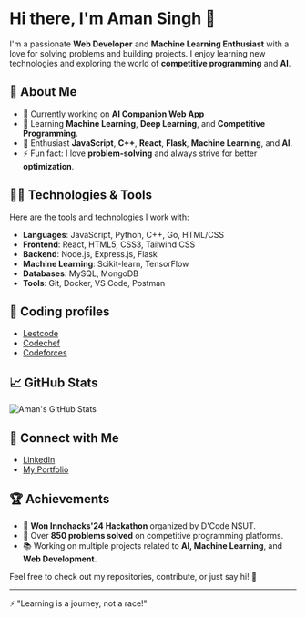 # Hi there, I'm Aman Singh 👋

I'm a passionate **Web Developer** and **Machine Learning Enthusiast** with a love for solving problems and building projects. I enjoy learning new technologies and exploring the world of **competitive programming** and **AI**.

## 🚀 About Me

- 🔭 Currently working on **AI Companion Web App**
- 🌱 Learning **Machine Learning**, **Deep Learning**, and **Competitive Programming**.
- 💬 Enthusiast **JavaScript**, **C++**, **React**, **Flask**, **Machine Learning**, and **AI**.
- ⚡ Fun fact: I love **problem-solving** and always strive for better **optimization**.

## 🧑‍💻 Technologies & Tools

Here are the tools and technologies I work with:

- **Languages**: JavaScript, Python, C++, Go, HTML/CSS
- **Frontend**: React, HTML5, CSS3, Tailwind CSS
- **Backend**: Node.js, Express.js, Flask
- **Machine Learning**: Scikit-learn, TensorFlow
- **Databases**: MySQL, MongoDB
- **Tools**: Git, Docker, VS Code, Postman

## 🔗 Coding profiles
- [Leetcode](https://leetcode.com/u/codewithaman07/)
- [Codechef](https://www.codechef.com/users/aman_nsut)
- [Codeforces](https://codeforces.com/profile/codewithaman)

## 📈 GitHub Stats

![Aman's GitHub Stats](https://github-readme-stats.vercel.app/api?username=codewithaman07&show_icons=true&hide_title=true&hide=prs&count_private=true&hide_rank=true)

## 🔗 Connect with Me

- [LinkedIn](https://www.linkedin.com/in/codewithaman07/)
- [My Portfolio](https://your-portfolio-link.com)

## 🏆 Achievements

- 🎉 **Won Innohacks'24 Hackathon** organized by D'Code NSUT.
- 🏅 Over **850 problems solved** on competitive programming platforms.
- 📚 Working on multiple projects related to **AI, Machine Learning**, and **Web Development**.

Feel free to check out my repositories, contribute, or just say hi! 👋

---

⚡ "Learning is a journey, not a race!"
